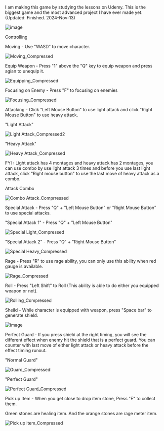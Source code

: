 I am making this game by studying the lessons on Udemy. This is the biggest game and the most advanced project I have ever made yet. (Updated: Finished. 2024-Nov-13)

![image](https://github.com/user-attachments/assets/c7c76453-ad7f-42bf-8c82-4cbe63daba76)


Controlling

Moving - Use "WASD" to move character.

![Moving_Compressed](https://github.com/user-attachments/assets/fa475b74-348b-46bd-8509-2dd79ec24e9a)

Equip Weapon - Press "1" above the "Q" key to equip weapon and press agian to unequip it.

![Equipping_Compressed](https://github.com/user-attachments/assets/20d0ada2-4079-446d-86e5-2f32d655b412)

Focusing on Enemy - Press "F" to focusing on enemies

![Focusing_Compressed](https://github.com/user-attachments/assets/a97bede7-2217-4ffc-ba2d-d1afd4d6482a)

Attacking - Click "Left Mouse Button" to use light attack and click "Right Mouse Button" to use heavy attack.

"Light Attack"

![Light Attack_Compressed2](https://github.com/user-attachments/assets/6be64cff-e727-47b1-8d5c-ae2b71819bc0)

"Heavy Attack"

![Heavy Attack_Compressed](https://github.com/user-attachments/assets/ba5503c4-3ab4-4eda-8a38-f088e94b423a)

FYI : Light attack has 4 montages and heavy attack has 2 montages, you can use combo by use light attack 3 times and before you use last light attack, click "Right mouse button" to use the last move of heavy attack as a combo.

Attack Combo

![Combo Attack_Comprressed](https://github.com/user-attachments/assets/543072f6-ca81-46f3-9bcc-40730c159f67)


Special Attack - Press "Q" + "Left Mouse Button" or "Right Mouse Button" to use special attacks.

"Special Attack 1" - Press "Q" + "Left Mouse Button"

![Special Light_Compressed](https://github.com/user-attachments/assets/471c48fa-7692-4818-aa92-c9adc5999738)

"Special Attack 2" - Press "Q" + "Right Mouse Button"

![Special Heavy_Compressed](https://github.com/user-attachments/assets/4e11d372-95dd-4ea8-879b-4a3c0dbd1998)

Rage - Press "R" to use rage ability, you can only use this ability when red gauge is available.

![Rage_Compressed](https://github.com/user-attachments/assets/63b52ae0-3b7d-475f-90b3-e4a0c1bd5232)

Roll - Press "Left Shift" to Roll (This ability is able to do either you equipped weapon or not).

![Rolling_Compressed](https://github.com/user-attachments/assets/444d4a87-7b12-449e-bf63-1b2faeb2b364)

Sheild - While character is equipped with weapon, press "Space bar" to generate shield.

![image](https://github.com/user-attachments/assets/75f12d56-4fd8-458c-86ce-540273f8a880)

Perfect Guard - If you press shield at the right timing, you will see the different effect when enemy hit the shield that is a perfect guard. You can counter with last move of either light attack or heavy attack before the effect timing runout.

"Normal Guard"

![Guard_Compressed](https://github.com/user-attachments/assets/0df17bed-dfd6-4566-9f45-3ccdfe4ad244)

"Perfect Guard"

![Perfect Guard_Compressed](https://github.com/user-attachments/assets/279014d4-c801-40fd-a813-46e92ad8fbea)


Pick up Item - When you get close to drop item stone, Press "E" to collect them.

Green stones are healing item. And the orange stones are rage meter item.

![Pick up item_Compressed](https://github.com/user-attachments/assets/6663c46c-32a0-4694-bbd3-81888a142823)
